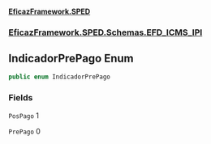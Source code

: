 #### [EficazFramework.SPED](EficazFrameworkSPED.md 'EficazFramework SPED')
### [EficazFramework.SPED.Schemas.EFD_ICMS_IPI](EficazFramework.SPED.Schemas.EFD_ICMS_IPI.md 'EficazFramework.SPED.Schemas.EFD_ICMS_IPI')

## IndicadorPrePago Enum

```csharp
public enum IndicadorPrePago
```
### Fields

<a name='EficazFramework.SPED.Schemas.EFD_ICMS_IPI.IndicadorPrePago.PosPago'></a>

`PosPago` 1

<a name='EficazFramework.SPED.Schemas.EFD_ICMS_IPI.IndicadorPrePago.PrePago'></a>

`PrePago` 0